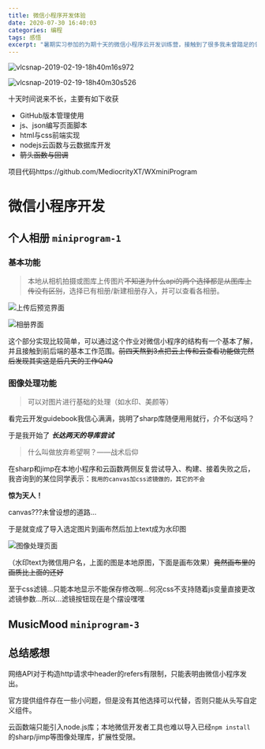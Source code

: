 ```yaml
---
title: 微信小程序开发体验
date: 2020-07-30 16:40:03
categories: 编程
tags: 感悟
excerpt: "暑期实习参加的为期十天的微信小程序云开发训练营，接触到了很多我未曾踏足的领域"
---
```


![vlcsnap-2019-02-19-18h40m16s972](vlcsnap-2019-02-19-18h40m16s972.png)

![vlcsnap-2019-02-19-18h40m30s526](vlcsnap-2019-02-19-18h40m30s526.png)

十天时间说来不长，主要有如下收获

- GitHub版本管理使用
- js、json编写页面脚本
- html与css前端实现
- nodejs云函数与云数据库开发
- ~~箭头函数与回调~~

项目代码https://github.com/MediocrityXT/WXminiProgram

# 微信小程序开发

## 个人相册	`miniprogram-1`

### 基本功能

> 本地从相机拍摄或图库上传图片~~不知道为什么api的两个选择都是从图库上传没有区别~~，选择已有相册/新建相册存入，并可以查看各相册。

![上传后预览界面](image-20200730232143254.png "上传后预览界面")

<img src="image-20200730230947938.png" alt="相册界面"/>

这个部分实现比较简单，可以通过这个作业对微信小程序的结构有一个基本了解，并且接触到前后端的基本工作范围。~~前四天熬到3点把云上传和云查看功能做完然后发现其实这是后几天的工作QAQ~~

### 图像处理功能

> 可以对图片进行基础的处理（如水印、美颜等）

看完云开发guidebook我信心满满，挑明了sharp库随便用用就行，介不似送吗？

于是我开始了 ***长达两天的导库尝试*** 

> 什么叫做放弃希望啊？——战术后仰 

在sharp和jimp在本地小程序和云函数两侧反复尝试导入、构建、接着失败之后，我咨询到的某位同学表示：```我用的canvas加css滤镜做的，其它的不会```

**惊为天人！**

canvas???未曾设想的道路...

于是就变成了导入选定图片到画布然后加上text成为水印图

![图像处理页面](image-20200730234005493.png "图像处理界面")

（水印text为微信用户名，上面的图是本地原图，下面是画布效果）~~竟然画布里的画质比上面的还好~~

至于css滤镜...只能本地显示不能保存修改啊...何况css不支持随着js变量直接更改滤镜参数...所以...滤镜按钮现在是个摆设嘿嘿

## MusicMood	`miniprogram-3`



## 总结感想

网络API对于构造http请求中header的refers有限制，只能表明由微信小程序发出。

官方提供组件存在一些小问题，但是没有其他选择可以代替，否则只能从头写自定义组件。

云函数端只能引入node.js库；本地微信开发者工具也难以导入已经`npm install`的sharp/jimp等图像处理库，扩展性受限。

